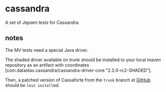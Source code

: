 # cassandra

A set of Jepsen tests for Cassandra


## notes

The MV tests need a special Java driver.

The shaded driver available on trunk should be installed to your local maven repository as an artifact with coordinates [com.datastax.cassandra/cassandra-driver-core "2.2.0-rc2-SHADED"].

Then, a patched version of Cassaforte from the `trunk` branch at [GitHub](https://github.com/jkni/cassaforte/tree/trunk) should be `lein install`ed.
